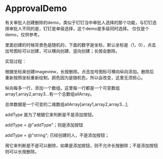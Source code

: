 # ApprovalDemo
有关审批人创建删除的demo，类似于钉钉当中审批人选择的那个功能，与钉钉选择审批人不同的是，钉钉是单级选择，这个demo是多级同时选择。
仅仅是个demo，仅供参考。

里面创建的时候背景色是随机的，下面的数字是坐标，默认坐标是（1，0），点击加号图标可以创建，可以横向创建、竖向创建；长按会删除。

实现过程：

根据坐标来创建imageview，长按删除。点击加号图标可横向纵向添加。删除后重新按照坐标重新绘制，颜色因为是随机色，所以会改变，这里无须担心。

纵向每多一行，添加一个数组。这里每一行都是一个可变数组array1,array2,array3...有一个总数组allArray。

总体数据是一个可变的二维数组allArray[array1,array2,array3...];

addType 是为了根据它来判断是不是添加按钮。

addType = @"addType"；则是添加按钮

addType = @"string"; 已经创建的人，不是添加按钮；

用它来判断是不是可以删除，如果是添加按钮，则不允许长按删除；不是添加按钮则可以长按删除。
